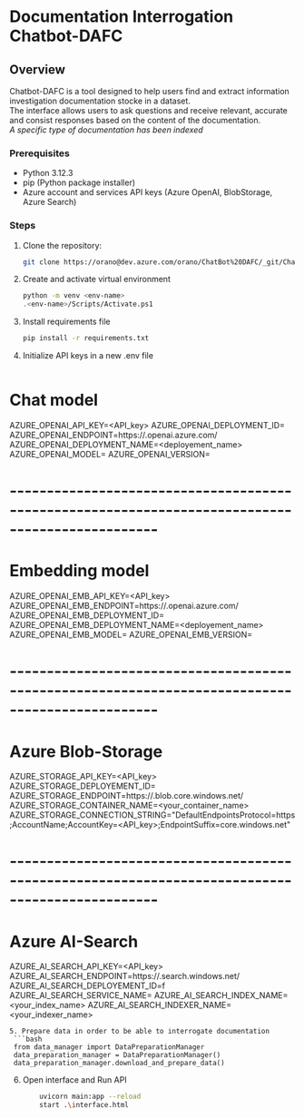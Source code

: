 # Documentation Interrogation Chatbot-DAFC

## Overview

Chatbot-DAFC is a tool designed to help users find and extract information investigation documentation stocke in a dataset.\
The interface allows users to ask questions and receive relevant, accurate and consist responses based on the content of the documentation.\
*A specific type of documentation has been indexed*


### Prerequisites

- Python 3.12.3
- pip (Python package installer)
- Azure account and services API keys (Azure OpenAI, BlobStorage, Azure Search)

### Steps

1. Clone the repository:
   ```bash
   git clone https://orano@dev.azure.com/orano/ChatBot%20DAFC/_git/ChatBot%20DAFC
   ```
2. Create and activate virtual environment
   ```bash
   python -m venv <env-name>
   .<env-name>/Scripts/Activate.ps1
   ```

3. Install requirements file
	```bash
   pip install -r requirements.txt
   ```
4. Initialize API keys in a new .env file
	```bash
# Chat model
AZURE_OPENAI_API_KEY=<API_key>
AZURE_OPENAI_DEPLOYMENT_ID=<endpoint>
AZURE_OPENAI_ENDPOINT=https://<endpoint>.openai.azure.com/
AZURE_OPENAI_DEPLOYMENT_NAME=<deployement_name>
AZURE_OPENAI_MODEL=<model>
AZURE_OPENAI_VERSION=<version>
# ------------------------------------------------------------------------------------------------
# Embedding model 
AZURE_OPENAI_EMB_API_KEY=<API_key>
AZURE_OPENAI_EMB_ENDPOINT=https://<endpoint>.openai.azure.com/
AZURE_OPENAI_EMB_DEPLOYMENT_ID=<endpoint>
AZURE_OPENAI_EMB_DEPLOYMENT_NAME=<deployement_name>
AZURE_OPENAI_EMB_MODEL=<model>
AZURE_OPENAI_EMB_VERSION=<version>
# ------------------------------------------------------------------------------------------------
# Azure Blob-Storage
AZURE_STORAGE_API_KEY=<API_key>
AZURE_STORAGE_DEPLOYEMENT_ID=<endpoint>
AZURE_STORAGE_ENDPOINT=https://<endpoint>.blob.core.windows.net/
AZURE_STORAGE_CONTAINER_NAME=<your_container_name>
AZURE_STORAGE_CONNECTION_STRING="DefaultEndpointsProtocol=https;AccountName<endpoint>;AccountKey=<API_key>;EndpointSuffix=core.windows.net"
# ------------------------------------------------------------------------------------------------
# Azure AI-Search
AZURE_AI_SEARCH_API_KEY=<API_key>
AZURE_AI_SEARCH_ENDPOINT=https://<endpoint>.search.windows.net/
AZURE_AI_SEARCH_DEPLOYEMENT_ID=f<endpoint>
AZURE_AI_SEARCH_SERVICE_NAME=<endpoint>
AZURE_AI_SEARCH_INDEX_NAME=<your_index_name>
AZURE_AI_SEARCH_INDEXER_NAME=<your_indexer_name>
   ```
5. Prepare data in order to be able to interrogate documentation
	```bash
 	from data_manager import DataPreparationManager
 	data_preparation_manager = DataPreparationManager()
 	data_preparation_manager.download_and_prepare_data()
   ```
6. Open interface and Run API
	```bash
		uvicorn main:app --reload
 		start .\interface.html
   ```
